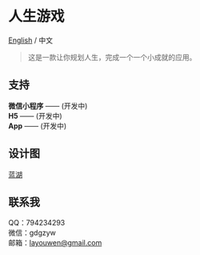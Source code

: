 # 人生游戏

[English](./README.md) / 中文

> 这是一款让你规划人生，完成一个一个小成就的应用。

## 支持

**微信小程序** —— (开发中)   
**H5** —— (开发中)   
**App** —— (开发中)

## 设计图

[蓝湖](https://lanhuapp.com/url/xtDl7)

## 联系我

QQ：794234293   
微信：gdgzyw   
邮箱：layouwen@gmail.com   
